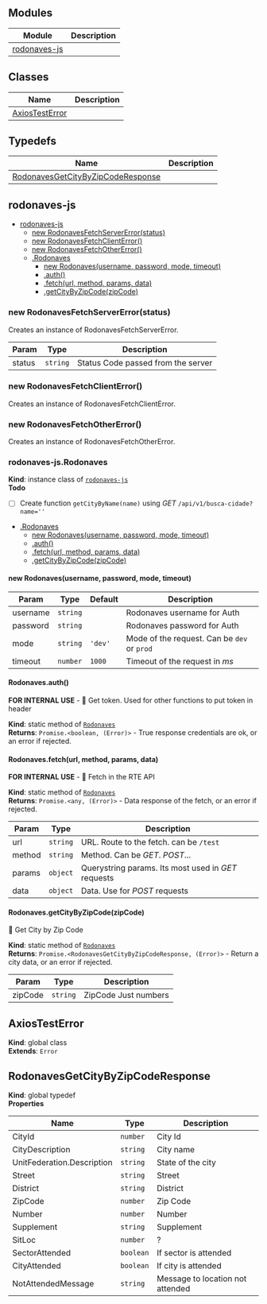 ## Modules
Module | Description
------ | -----------
[rodonaves-js] | 

## Classes

Name | Description
------ | -----------
[AxiosTestError] | 

## Typedefs

Name | Description
------ | -----------
[RodonavesGetCityByZipCodeResponse] | 


## rodonaves-js


* [rodonaves-js]
    * [new RodonavesFetchServerError(status)]
    * [new RodonavesFetchClientError()]
    * [new RodonavesFetchOtherError()]
    * [.Rodonaves]
        * [new Rodonaves(username, password, mode, timeout)]
        * [.auth()]
        * [.fetch(url, method, params, data)]
        * [.getCityByZipCode(zipCode)]


### new RodonavesFetchServerError(status)

Creates an instance of RodonavesFetchServerError.


| Param | Type | Description |
| --- | --- | --- |
| status | `string` | Status Code passed from the server |


### new RodonavesFetchClientError()

Creates an instance of RodonavesFetchClientError.


### new RodonavesFetchOtherError()

Creates an instance of RodonavesFetchOtherError.


### rodonaves-js.Rodonaves

**Kind**: instance class of [`rodonaves-js`]  
**Todo**

- [ ] Create function `getCityByName(name)` using *GET* `/api/v1/busca-cidade?name=''`


* [.Rodonaves]
    * [new Rodonaves(username, password, mode, timeout)]
    * [.auth()]
    * [.fetch(url, method, params, data)]
    * [.getCityByZipCode(zipCode)]


#### new Rodonaves(username, password, mode, timeout)


| Param | Type | Default | Description |
| --- | --- | --- | --- |
| username | `string` |  | Rodonaves username for Auth |
| password | `string` |  | Rodonaves password for Auth |
| mode | `string` | `'dev'` | Mode of the request. Can be `dev` or `prod` |
| timeout | `number` | `1000` | Timeout of the request in *ms* |


#### Rodonaves.auth()

**FOR INTERNAL USE** - 🔑 Get token. Used for other functions to put token in header

**Kind**: static method of [`Rodonaves`]  
**Returns**: `Promise.<boolean, (Error)>` - True response credentials are ok, or an error if rejected.  

#### Rodonaves.fetch(url, method, params, data)

**FOR INTERNAL USE** - 📨 Fetch in the RTE API

**Kind**: static method of [`Rodonaves`]  
**Returns**: `Promise.<any, (Error)>` - Data response of the fetch, or an error if rejected.  

| Param | Type | Description |
| --- | --- | --- |
| url | `string` | URL. Route to the fetch. can be `/test` |
| method | `string` | Method. Can be *GET*. *POST*... |
| params | `object` | Querystring params. Its most used in *GET* requests |
| data | `object` | Data. Use for *POST* requests |


#### Rodonaves.getCityByZipCode(zipCode)

🌆 Get City by Zip Code

**Kind**: static method of [`Rodonaves`]  
**Returns**: `Promise.<RodonavesGetCityByZipCodeResponse, (Error)>` - Return a city data, or an error if rejected.  

| Param | Type | Description |
| --- | --- | --- |
| zipCode | `string` | ZipCode Just numbers |


## AxiosTestError

**Kind**: global class  
**Extends**: `Error`  

## RodonavesGetCityByZipCodeResponse

**Kind**: global typedef  
**Properties**

| Name | Type | Description |
| --- | --- | --- |
| CityId | `number` | City Id |
| CityDescription | `string` | City name |
| UnitFederation.Description | `string` | State of the city |
| Street | `string` | Street |
| District | `string` | District |
| ZipCode | `number` | Zip Code |
| Number | `number` | Number |
| Supplement | `string` | Supplement |
| SitLoc | `number` | ? |
| SectorAttended | `boolean` | If sector is attended |
| CityAttended | `boolean` | If city is attended |
| NotAttendedMessage | `string` | Message to location not attended |

<!-- LINKS -->

[rodonaves-js]:#rodonaves-js
[AxiosTestError]:#axiostesterror
[RodonavesGetCityByZipCodeResponse]:#rodonavesgetcitybyzipcoderesponse
[.Rodonaves]:#rodonaves-jsrodonaves
[`rodonaves-js`]:#rodonaves-js
[`Rodonaves`]:#new-rodonavesusername-password-mode-timeout
[new RodonavesFetchServerError(status)]:#new-rodonavesfetchservererrorstatus
[new RodonavesFetchClientError()]:#new-rodonavesfetchclienterror
[new RodonavesFetchOtherError()]:#new-rodonavesfetchothererror
[new Rodonaves(username, password, mode, timeout)]:#new-rodonavesusername-password-mode-timeout
[.auth()]:#rodonavesauth
[.fetch(url, method, params, data)]:#rodonavesfetchurl-method-params-data
[.getCityByZipCode(zipCode)]:#rodonavesgetcitybyzipcodezipcode
